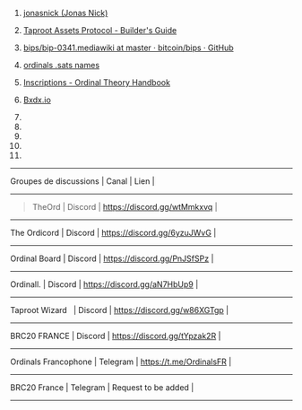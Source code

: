 1. [jonasnick (Jonas Nick)](https://github.com/jonasnick)

2. [Taproot Assets Protocol - Builder's Guide](https://docs.lightning.engineering/the-lightning-network/taproot-assets/taproot-assets-protocol)

3. [bips/bip-0341.mediawiki at master · bitcoin/bips · GitHub](https://github.com/bitcoin/bips/blob/master/bip-0341.mediawiki)

4. [ordinals .sats names](https://dune.com/domo/ordinals-sats-names)


5. [Inscriptions - Ordinal Theory Handbook](https://docs.ordinals.com/inscriptions.html) 

6. [Bxdx.io](https://www.brc-20.io/)


7. 

8.

9.

10.

11. 




----------------------- --------- ----------------------------
Groupes de discussions | Canal 	 |  Lien                      |
----------------------- --------- ----------------------------
>TheOrd 	      | Discord | https://discord.gg/wtMmkxvq |
----------------------  --------  ----------------------------
The Ordicord	      | Discord | https://discord.gg/6yzuJWvG |
---------------------- --------- -----------------------------
Ordinal Board 	      | Discord | https://discord.gg/PnJSfSPz |
---------------------- --------- -----------------------------
Ordinall. 	      | Discord | https://discord.gg/aN7HbUp9 |
---------------------- --------- -----------------------------
Taproot Wizard 	      | Discord | https://discord.gg/w86XGTgp |
---------------------- --------- -----------------------------
BRC20 FRANCE 	      | Discord | https://discord.gg/tYpzak2R |
---------------------- --------- -----------------------------
Ordinals Francophone  | Telegram | https://t.me/OrdinalsFR    |
---------------------- ---------- ----------------------------
BRC20 France 	      | Telegram | Request to be added 	      |
---------------------- ---------- ----------------------------














